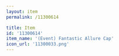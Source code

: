 ```yaml
---
layout: item
permalink: /11300614

title: Item
id: '11300614'
item_name: '(Event) Fantastic Allure Cap'
icon_url: '11300033.png'
---
```

